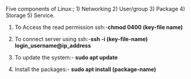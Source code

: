 Five components of Linux:; 1) Networking 2) User/group 3) Package 4) Storage 5) Service.

1. To Access the read permission ssh:-**chmod 0400 (key-file name)**

2. To connect server using ssh:-**ssh -i (key-file-name) login_username@ip_address**

3. To update the system:- **sudo apt update**

4. Install the packages:- **sudo apt install (package-name)**
